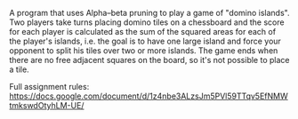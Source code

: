 A program that uses Alpha–beta pruning to play a game of "domino islands".
Two players take turns placing domino tiles on a chessboard and the score for each player is calculated as the sum of the squared areas for each of the player's islands, i.e. the goal is to have one large island and force your opponent to split his tiles over two or more islands. The game ends when there are no free adjacent squares on the board, so it's not possible to place a tile.

Full assignment rules: https://docs.google.com/document/d/1z4nbe3ALzsJm5PVl59TTqv5EfNMWtmkswdOtyhLM-UE/